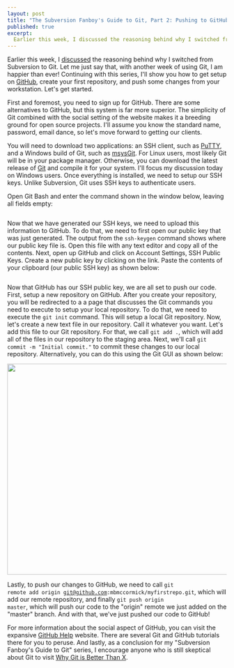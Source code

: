 ```yaml
--- 
layout: post
title: "The Subversion Fanboy's Guide to Git, Part 2: Pushing to GitHub"
published: true
excerpt:
  Earlier this week, I discussed the reasoning behind why I switched from Subversion to Git. Let me just say that, with another week of using Git, I am happier than ever! Continuing with this series, I'll show you how to get setup on GitHub, create your first repository, and push some changes from your workstation. Let's get started.
---
```

Earlier this week, I <a href="http://mbmccormick.com/2010/08/the-subversion-fanboys-guide-to-git-part-1-why-git-is-better/" target="_blank">discussed</a> the reasoning behind why I switched from Subversion to Git. Let me just say that, with another week of using Git, I am happier than ever! Continuing with this series, I'll show you how to get setup on <a href="http://github.com" target="_blank">GitHub</a>, create your first repository, and push some changes from your workstation. Let's get started.

First and foremost, you need to sign up for GitHub. There are some alternatives to GitHub, but this system is far more superior. The simplicity of Git combined with the social setting of the website makes it a breeding ground for open source projects. I'll assume you know the standard name, password, email dance, so let's move forward to getting our clients.

You will need to download two applications: an SSH client, such as <a href="http://www.chiark.greenend.org.uk/~sgtatham/putty/" target="_blank">PuTTY</a>, and a Windows build of Git, such as <a href="http://code.google.com/p/msysgit/" target="_blank">msysGit</a>. For Linux users, most likely Git will be in your package manager. Otherwise, you can download the latest release of <a href="http://git-scm.com/" target="_blank">Git</a> and compile it for your system. I'll focus my discussion today on Windows users. Once everything is installed, we need to setup our SSH keys. Unlike Subversion, Git uses SSH keys to authenticate users.

Open Git Bash and enter the command shown in the window below, leaving all fields empty:

<a href="http://mbmccormick.com/wp-content/uploads/2010/09/cap1.png"><img class="alignnone size-medium wp-image-49" title="Git Bash" src="http://mbmccormick.com/wp-content/uploads/2010/09/cap1.png" alt="" /></a>

Now that we have generated our SSH keys, we need to upload this information to GitHub. To do that, we need to first open our public key that was just generated. The output from the <code>ssh-keygen</code> command shows where our public key file is. Open this file with any text editor and copy all of the contents. Next, open up GitHub and click on Account Settings, SSH Public Keys. Create a new public key by clicking on the link. Paste the contents of your clipboard (our public SSH key) as shown below:


<a href="http://mbmccormick.com/wp-content/uploads/2010/09/cap2.png"><img class="alignnone size-full wp-image-50" title="GitHub Public Key" src="http://mbmccormick.com/wp-content/uploads/2010/09/cap2.png" alt="" /></a>

Now that GitHub has our SSH public key, we are all set to push our code. First, setup a new repository on GitHub. After you create your repository, you will be redirected to a a page that discusses the Git commands you need to execute to setup your local repository. To do that, we need to execute the <code>git init</code> command. This will setup a local Git repository. Now, let's create a new text file in our repository. Call it whatever you want. Let's add this file to our Git repository. For that, we call <code>git add .</code>, which will add all of the files in our repository to the staging area. Next, we'll call <code>git commit -m "Initial commit."</code> to commit these changes to our local repository. Alternatively, you can do this using the Git GUI as shown below:

<a href="http://mbmccormick.com/wp-content/uploads/2010/09/cap3.png"><img class="alignnone size-full wp-image-51" title="Git GUI" src="http://mbmccormick.com/wp-content/uploads/2010/09/cap3.png" alt="" width="923" height="484" /></a>

Lastly, to push our changes to GitHub, we need to call <code>git remote add origin git@github.com:mbmccormick/myfirstrepo.git</code>, which will add our remote repository, and finally <code>git push origin master</code>, which will push our code to the "origin" remote we just added on the "master" branch. And with that, we've just pushed our code to GitHub!

For more information about the social aspect of GitHub, you can visit the expansive <a href="http://help.github.com/" target="_blank">GitHub Help</a> website. There are several Git and GitHub tutorials there for you to peruse. And lastly, as a conclusion for my "Subversion Fanboy's Guide to Git" series, I encourage anyone who is still skeptical about Git to visit <a href="http://whygitisbetterthanx.com/" target="_blank">Why Git is Better Than X</a>.
